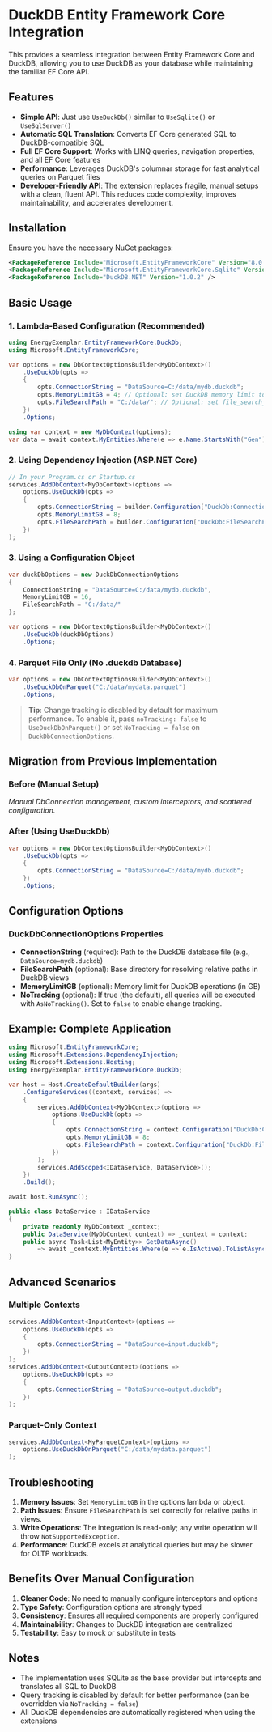 # DuckDB Entity Framework Core Integration

This provides a seamless integration between Entity Framework Core and DuckDB, allowing you to use DuckDB as your database while maintaining the familiar EF Core API.

## Features

- **Simple API**: Just use `UseDuckDb()` similar to `UseSqlite()` or `UseSqlServer()`
- **Automatic SQL Translation**: Converts EF Core generated SQL to DuckDB-compatible SQL
- **Full EF Core Support**: Works with LINQ queries, navigation properties, and all EF Core features
- **Performance**: Leverages DuckDB's columnar storage for fast analytical queries on Parquet files
- **Developer-Friendly API**: The extension replaces fragile, manual setups with a clean, fluent API. This reduces code complexity, improves maintainability, and accelerates development.

## Installation

Ensure you have the necessary NuGet packages:
```xml
<PackageReference Include="Microsoft.EntityFrameworkCore" Version="8.0.0" />
<PackageReference Include="Microsoft.EntityFrameworkCore.Sqlite" Version="8.0.0" />
<PackageReference Include="DuckDB.NET" Version="1.0.2" />
```

## Basic Usage

### 1. Lambda-Based Configuration (Recommended)

```csharp
using EnergyExemplar.EntityFrameworkCore.DuckDb;
using Microsoft.EntityFrameworkCore;

var options = new DbContextOptionsBuilder<MyDbContext>()
    .UseDuckDb(opts =>
    {
        opts.ConnectionString = "DataSource=C:/data/mydb.duckdb";
        opts.MemoryLimitGB = 4; // Optional: set DuckDB memory limit to 4GB
        opts.FileSearchPath = "C:/data/"; // Optional: set file_search_path for relative views
    })
    .Options;

using var context = new MyDbContext(options);
var data = await context.MyEntities.Where(e => e.Name.StartsWith("Gen")).ToListAsync();
```

### 2. Using Dependency Injection (ASP.NET Core)

```csharp
// In your Program.cs or Startup.cs
services.AddDbContext<MyDbContext>(options =>
    options.UseDuckDb(opts =>
    {
        opts.ConnectionString = builder.Configuration["DuckDb:ConnectionString"];
        opts.MemoryLimitGB = 8;
        opts.FileSearchPath = builder.Configuration["DuckDb:FileSearchPath"];
    })
);
```

### 3. Using a Configuration Object

```csharp
var duckDbOptions = new DuckDbConnectionOptions
{
    ConnectionString = "DataSource=C:/data/mydb.duckdb",
    MemoryLimitGB = 16,
    FileSearchPath = "C:/data/"
};

var options = new DbContextOptionsBuilder<MyDbContext>()
    .UseDuckDb(duckDbOptions)
    .Options;
```

### 4. Parquet File Only (No .duckdb Database)

```csharp
var options = new DbContextOptionsBuilder<MyDbContext>()
    .UseDuckDbOnParquet("C:/data/mydata.parquet")
    .Options;
```

> **Tip**: Change tracking is disabled by default for maximum performance. To enable it, pass `noTracking: false` to `UseDuckDbOnParquet()` or set `NoTracking = false` on `DuckDbConnectionOptions`.

## Migration from Previous Implementation

### Before (Manual Setup)  
*Manual DbConnection management, custom interceptors, and scattered configuration.*

### After (Using UseDuckDb)
```csharp
var options = new DbContextOptionsBuilder<MyDbContext>()
    .UseDuckDb(opts =>
    {
        opts.ConnectionString = "DataSource=C:/data/mydb.duckdb";
    })
    .Options;
```

## Configuration Options

### DuckDbConnectionOptions Properties

- **ConnectionString** (required): Path to the DuckDB database file (e.g., `DataSource=mydb.duckdb`)
- **FileSearchPath** (optional): Base directory for resolving relative paths in DuckDB views
- **MemoryLimitGB** (optional): Memory limit for DuckDB operations (in GB)
- **NoTracking** (optional): If true (the default), all queries will be executed with `AsNoTracking()`. Set to `false` to enable change tracking.

## Example: Complete Application

```csharp
using Microsoft.EntityFrameworkCore;
using Microsoft.Extensions.DependencyInjection;
using Microsoft.Extensions.Hosting;
using EnergyExemplar.EntityFrameworkCore.DuckDb;

var host = Host.CreateDefaultBuilder(args)
    .ConfigureServices((context, services) =>
    {
        services.AddDbContext<MyDbContext>(options =>
            options.UseDuckDb(opts =>
            {
                opts.ConnectionString = context.Configuration["DuckDb:ConnectionString"];
                opts.MemoryLimitGB = 8;
                opts.FileSearchPath = context.Configuration["DuckDb:FileSearchPath"];
            })
        );
        services.AddScoped<IDataService, DataService>();
    })
    .Build();

await host.RunAsync();

public class DataService : IDataService
{
    private readonly MyDbContext _context;
    public DataService(MyDbContext context) => _context = context;
    public async Task<List<MyEntity>> GetDataAsync()
        => await _context.MyEntities.Where(e => e.IsActive).ToListAsync();
}
```

## Advanced Scenarios

### Multiple Contexts

```csharp
services.AddDbContext<InputContext>(options =>
    options.UseDuckDb(opts =>
    {
        opts.ConnectionString = "DataSource=input.duckdb";
    })
);
services.AddDbContext<OutputContext>(options =>
    options.UseDuckDb(opts =>
    {
        opts.ConnectionString = "DataSource=output.duckdb";
    })
);
```

### Parquet-Only Context

```csharp
services.AddDbContext<MyParquetContext>(options =>
    options.UseDuckDbOnParquet("C:/data/mydata.parquet")
);
```

## Troubleshooting

1. **Memory Issues**: Set `MemoryLimitGB` in the options lambda or object.
2. **Path Issues**: Ensure `FileSearchPath` is set correctly for relative paths in views.
3. **Write Operations**: The integration is read-only; any write operation will throw `NotSupportedException`.
4. **Performance**: DuckDB excels at analytical queries but may be slower for OLTP workloads.

## Benefits Over Manual Configuration

1. **Cleaner Code**: No need to manually configure interceptors and options
2. **Type Safety**: Configuration options are strongly typed
3. **Consistency**: Ensures all required components are properly configured
4. **Maintainability**: Changes to DuckDB integration are centralized
5. **Testability**: Easy to mock or substitute in tests

## Notes

- The implementation uses SQLite as the base provider but intercepts and translates all SQL to DuckDB
- Query tracking is disabled by default for better performance (can be overridden via `NoTracking = false`)
- All DuckDB dependencies are automatically registered when using the extensions 
